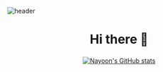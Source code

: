 ![header](https://capsule-render.vercel.app/api?type=waving&color=0:acf1f2,100:f3eedc&width=3000&height=270&section=header&text=hello%20•ᴥ•%20&fontSize=80&fontAlignY=40&desc=It's%20nayoon's%20Github&descSize=25)
<div align = "center">

  
# Hi there 👋
###

[![Nayoon's GitHub stats](https://github-readme-stats.vercel.app/api?username=6yoon&theme=graywhite )](https://github.com/anuraghazra/github-readme-stats)
  
</div>
<!--
**6yoon/6yoon** is a ✨ _special_ ✨ repository because its `README.md` (this file) appears on your GitHub profile.

Here are some ideas to get you started:

- 🔭 I’m currently working on ... 동양미래대학교
- 🌱 I’m currently learning ... 개발
- 👯 I’m looking to collaborate on ... 
- 🤔 I’m looking for help with ...
- 💬 Ask me about ...
- 📫 How to reach me: ...
- 😄 Pronouns: ...
- ⚡ Fun fact: ...
-->
